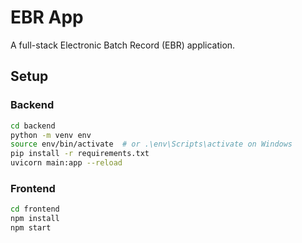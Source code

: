 # EBR App

A full-stack Electronic Batch Record (EBR) application.

## Setup

### Backend
```bash
cd backend
python -m venv env
source env/bin/activate  # or .\env\Scripts\activate on Windows
pip install -r requirements.txt
uvicorn main:app --reload
```

### Frontend
```bash
cd frontend
npm install
npm start
```
